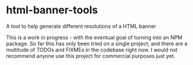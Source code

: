 # html-banner-tools
A tool to help generate different resolutions of a HTML banner

This is a work in progress - with the eventual goal of turning into an NPM package. So far this has only been tried on a single project, and there are a multitude of TODOs and FIXMEs in the codebase right now. I would not recommend anyone use this project for commercial purposes just yet.
